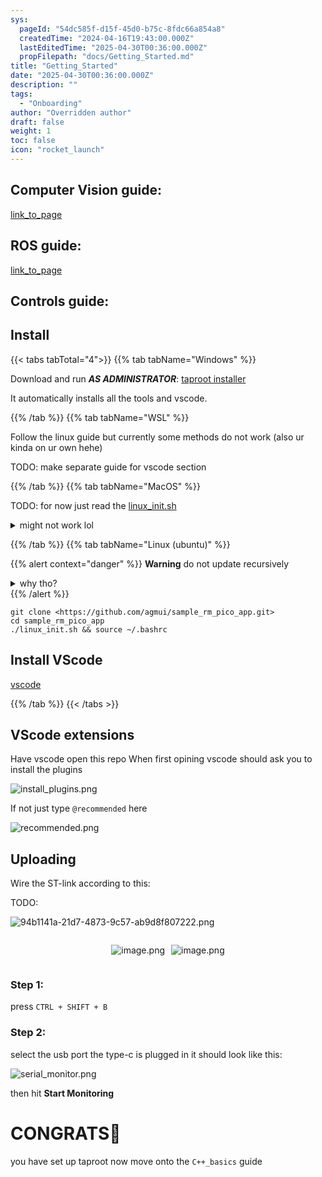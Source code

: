 ```yaml
---
sys:
  pageId: "54dc585f-d15f-45d0-b75c-8fdc66a854a8"
  createdTime: "2024-04-16T19:43:00.000Z"
  lastEditedTime: "2025-04-30T00:36:00.000Z"
  propFilepath: "docs/Getting_Started.md"
title: "Getting_Started"
date: "2025-04-30T00:36:00.000Z"
description: ""
tags:
  - "Onboarding"
author: "Overridden author"
draft: false
weight: 1
toc: false
icon: "rocket_launch"
---
```


## Computer Vision guide:

[link_to_page](86d45bc0-388b-4d26-8848-44f255f73d0e)

## ROS guide:

[link_to_page](3c76c1de-ec8f-46d6-8b0a-294005edc2d5)

## Controls guide:

## Install

{{< tabs tabTotal="4">}}
{{% tab tabName="Windows" %}}

Download and run _**AS ADMINISTRATOR**_: [taproot installer](https://github.com/Thornbots/TeachingFreshies/releases/tag/1.0)

It automatically installs all the tools and vscode.

{{% /tab %}}
{{% tab tabName="WSL" %}}

Follow the linux guide but currently some methods do not work (also ur kinda on ur own hehe)

TODO: make separate guide for vscode section

{{% /tab %}}
{{% tab tabName="MacOS" %}}

TODO: for now just read the [linux_init.sh](https://github.com/agmui/sample_rm_pico_app/blob/main/linux_init.sh)

<details>
<summary>might not work lol</summary>

`brew install libusb pkg-config`

Next install: [vscode](https://code.visualstudio.com/Download)

</details>

{{% /tab %}}
{{% tab tabName="Linux (ubuntu)" %}}

{{% alert context="danger" %}}
**Warning** do not update recursively
<details>
<summary>why tho?</summary>
There are some submodules that may go on for a while (like tinyusb) and I highly
recommend you don't need to get them.
If you want to see what submodules I update just look in `linux_init.sh`
</details>
{{% /alert %}}

```shell
git clone <https://github.com/agmui/sample_rm_pico_app.git>
cd sample_rm_pico_app
./linux_init.sh && source ~/.bashrc
```

## Install VScode

[vscode](https://code.visualstudio.com/Download)

{{% /tab %}}
{{< /tabs >}}

## VScode extensions

Have vscode open this repo
When first opining vscode should ask you to install the plugins

![install_plugins.png](https://prod-files-secure.s3.us-west-2.amazonaws.com/d518164a-d88e-44d1-a4ee-3adb3bd8bce0/89bd30f0-1825-4e77-867b-0a41ce370880/install_plugins.png?X-Amz-Algorithm=AWS4-HMAC-SHA256&X-Amz-Content-Sha256=UNSIGNED-PAYLOAD&X-Amz-Credential=ASIAZI2LB466YBF4SE32%2F20250703%2Fus-west-2%2Fs3%2Faws4_request&X-Amz-Date=20250703T161106Z&X-Amz-Expires=3600&X-Amz-Security-Token=IQoJb3JpZ2luX2VjEA8aCXVzLXdlc3QtMiJHMEUCIQDrY0R9qbm6DrTAU3MATJPpgUy8kNKK7gZJXyJT560%2BQgIgGLpqIoE5UOIlF9MalJCE6DaXgBzGASbE6vTYYfewKcYq%2FwMIGBAAGgw2Mzc0MjMxODM4MDUiDDkasyteoJWY%2Fr6hryrcA0n9k3tS5tBgfkAACmlyEz6Y2IEBHYfi2k6WWVYk5hmK7W42TP1%2Fckk4hjQOhiNBW3YwvTbR4ovAWheMWPSIw7o9g9fLUTp3hrqv3MZWbD%2FaNOkoXgPKoTL4IiPrkOEfYiaaUGIJC80AgjMehGr24tU%2FB368nLuVTcmf25Ql84CSJ9nrL7nYpkklzMgbN29PLvTJgXKGPgZ77mV2VZaecoeR%2Fl6T9VbTebxrmte3IEIosR41eLVO2PLCQEBQS8axC4BFst0s1lfCMJBZmhPRGLb5%2BzbRusf1d4osvL0iiZ8OkHVXF7%2FT%2BhN5YpnkIHvkpwgwZh2Sk1IoQfyYVaacB4HSsWU1Wed8rjFxjxzIizmQeiChojQ9KmbLv5UBtcwSvpaYGYfrWMXM%2BjnGbIE9FThV2%2F8RK7ksekCCZBpwt5A9nopSRAPSmd9MuleqPnihzSrY7IyxJVkaStMUrlxSfBe89B7qaI6VXycQOEE2byMn5hfdVg854%2FOqrgPcuE%2FojpWu3LkTyTfJ0hOr8fUJ833LX52ZUp054IkWBDjqAwHjkbouSxYJSvJxg3OA1TAixYb9ufHMxVoLGGcnu8A68jkASzzoi0qbw%2FNA4Uqw0nk%2BkuQBayp7CWBkryj9MI25msMGOqUBt8Ye2%2FH%2BjcdwC2iZay2bV7FBteOEijujwR76jzNuNVeTKNV2leB%2BHXtp1teo7HdZb5sOzUI%2BMa9%2F8lFc1zhyYJahzgJpqeT9or8cGPkePKE4hxy7FhV7uTyFHndJlnipcfaidliXv1bDFF4sD7JVENkFFGAoKzH%2BJ8Cg53dsf7gN7t8JQYqfyL304QXj99mTyyiAydPpmO9094RqAV8A1pQmNBq7&X-Amz-Signature=90e8494143aada08941628bf5859ab2aed187b6e773c666438b2db2c68084fb9&X-Amz-SignedHeaders=host&x-amz-checksum-mode=ENABLED&x-id=GetObject)

If not just type `@recommended` here  

![recommended.png](https://prod-files-secure.s3.us-west-2.amazonaws.com/d518164a-d88e-44d1-a4ee-3adb3bd8bce0/61e661e9-5d85-4dfc-be0d-8d2097a5e793/recommended.png?X-Amz-Algorithm=AWS4-HMAC-SHA256&X-Amz-Content-Sha256=UNSIGNED-PAYLOAD&X-Amz-Credential=ASIAZI2LB466YBF4SE32%2F20250703%2Fus-west-2%2Fs3%2Faws4_request&X-Amz-Date=20250703T161106Z&X-Amz-Expires=3600&X-Amz-Security-Token=IQoJb3JpZ2luX2VjEA8aCXVzLXdlc3QtMiJHMEUCIQDrY0R9qbm6DrTAU3MATJPpgUy8kNKK7gZJXyJT560%2BQgIgGLpqIoE5UOIlF9MalJCE6DaXgBzGASbE6vTYYfewKcYq%2FwMIGBAAGgw2Mzc0MjMxODM4MDUiDDkasyteoJWY%2Fr6hryrcA0n9k3tS5tBgfkAACmlyEz6Y2IEBHYfi2k6WWVYk5hmK7W42TP1%2Fckk4hjQOhiNBW3YwvTbR4ovAWheMWPSIw7o9g9fLUTp3hrqv3MZWbD%2FaNOkoXgPKoTL4IiPrkOEfYiaaUGIJC80AgjMehGr24tU%2FB368nLuVTcmf25Ql84CSJ9nrL7nYpkklzMgbN29PLvTJgXKGPgZ77mV2VZaecoeR%2Fl6T9VbTebxrmte3IEIosR41eLVO2PLCQEBQS8axC4BFst0s1lfCMJBZmhPRGLb5%2BzbRusf1d4osvL0iiZ8OkHVXF7%2FT%2BhN5YpnkIHvkpwgwZh2Sk1IoQfyYVaacB4HSsWU1Wed8rjFxjxzIizmQeiChojQ9KmbLv5UBtcwSvpaYGYfrWMXM%2BjnGbIE9FThV2%2F8RK7ksekCCZBpwt5A9nopSRAPSmd9MuleqPnihzSrY7IyxJVkaStMUrlxSfBe89B7qaI6VXycQOEE2byMn5hfdVg854%2FOqrgPcuE%2FojpWu3LkTyTfJ0hOr8fUJ833LX52ZUp054IkWBDjqAwHjkbouSxYJSvJxg3OA1TAixYb9ufHMxVoLGGcnu8A68jkASzzoi0qbw%2FNA4Uqw0nk%2BkuQBayp7CWBkryj9MI25msMGOqUBt8Ye2%2FH%2BjcdwC2iZay2bV7FBteOEijujwR76jzNuNVeTKNV2leB%2BHXtp1teo7HdZb5sOzUI%2BMa9%2F8lFc1zhyYJahzgJpqeT9or8cGPkePKE4hxy7FhV7uTyFHndJlnipcfaidliXv1bDFF4sD7JVENkFFGAoKzH%2BJ8Cg53dsf7gN7t8JQYqfyL304QXj99mTyyiAydPpmO9094RqAV8A1pQmNBq7&X-Amz-Signature=840e9c84d790cd1f5cffc1cba1cc4bf1b5f924b6bfd62ae7bcca433a932547ef&X-Amz-SignedHeaders=host&x-amz-checksum-mode=ENABLED&x-id=GetObject)

## Uploading

Wire the ST-link according to this:

TODO:

![94b1141a-21d7-4873-9c57-ab9d8f807222.png](https://prod-files-secure.s3.us-west-2.amazonaws.com/d518164a-d88e-44d1-a4ee-3adb3bd8bce0/e5fad17d-ab82-4300-9f4c-505ab4b1202c/94b1141a-21d7-4873-9c57-ab9d8f807222.png?X-Amz-Algorithm=AWS4-HMAC-SHA256&X-Amz-Content-Sha256=UNSIGNED-PAYLOAD&X-Amz-Credential=ASIAZI2LB466YBF4SE32%2F20250703%2Fus-west-2%2Fs3%2Faws4_request&X-Amz-Date=20250703T161106Z&X-Amz-Expires=3600&X-Amz-Security-Token=IQoJb3JpZ2luX2VjEA8aCXVzLXdlc3QtMiJHMEUCIQDrY0R9qbm6DrTAU3MATJPpgUy8kNKK7gZJXyJT560%2BQgIgGLpqIoE5UOIlF9MalJCE6DaXgBzGASbE6vTYYfewKcYq%2FwMIGBAAGgw2Mzc0MjMxODM4MDUiDDkasyteoJWY%2Fr6hryrcA0n9k3tS5tBgfkAACmlyEz6Y2IEBHYfi2k6WWVYk5hmK7W42TP1%2Fckk4hjQOhiNBW3YwvTbR4ovAWheMWPSIw7o9g9fLUTp3hrqv3MZWbD%2FaNOkoXgPKoTL4IiPrkOEfYiaaUGIJC80AgjMehGr24tU%2FB368nLuVTcmf25Ql84CSJ9nrL7nYpkklzMgbN29PLvTJgXKGPgZ77mV2VZaecoeR%2Fl6T9VbTebxrmte3IEIosR41eLVO2PLCQEBQS8axC4BFst0s1lfCMJBZmhPRGLb5%2BzbRusf1d4osvL0iiZ8OkHVXF7%2FT%2BhN5YpnkIHvkpwgwZh2Sk1IoQfyYVaacB4HSsWU1Wed8rjFxjxzIizmQeiChojQ9KmbLv5UBtcwSvpaYGYfrWMXM%2BjnGbIE9FThV2%2F8RK7ksekCCZBpwt5A9nopSRAPSmd9MuleqPnihzSrY7IyxJVkaStMUrlxSfBe89B7qaI6VXycQOEE2byMn5hfdVg854%2FOqrgPcuE%2FojpWu3LkTyTfJ0hOr8fUJ833LX52ZUp054IkWBDjqAwHjkbouSxYJSvJxg3OA1TAixYb9ufHMxVoLGGcnu8A68jkASzzoi0qbw%2FNA4Uqw0nk%2BkuQBayp7CWBkryj9MI25msMGOqUBt8Ye2%2FH%2BjcdwC2iZay2bV7FBteOEijujwR76jzNuNVeTKNV2leB%2BHXtp1teo7HdZb5sOzUI%2BMa9%2F8lFc1zhyYJahzgJpqeT9or8cGPkePKE4hxy7FhV7uTyFHndJlnipcfaidliXv1bDFF4sD7JVENkFFGAoKzH%2BJ8Cg53dsf7gN7t8JQYqfyL304QXj99mTyyiAydPpmO9094RqAV8A1pQmNBq7&X-Amz-Signature=0866d23e532162dec06ce26819b6142305d2281d79bf429423539c16c4858852&X-Amz-SignedHeaders=host&x-amz-checksum-mode=ENABLED&x-id=GetObject)

<div style="display: flex;flex-direction: row; column-gap:10px; max-width: 630px;justify-content: center;">
<div>

![image.png](https://prod-files-secure.s3.us-west-2.amazonaws.com/d518164a-d88e-44d1-a4ee-3adb3bd8bce0/210ecb78-1116-4d7b-b9b7-2292f66fa2c2/image.png?X-Amz-Algorithm=AWS4-HMAC-SHA256&X-Amz-Content-Sha256=UNSIGNED-PAYLOAD&X-Amz-Credential=ASIAZI2LB46644IG3CPC%2F20250703%2Fus-west-2%2Fs3%2Faws4_request&X-Amz-Date=20250703T161111Z&X-Amz-Expires=3600&X-Amz-Security-Token=IQoJb3JpZ2luX2VjEA8aCXVzLXdlc3QtMiJHMEUCIQDmWQHzW1oQNTjYeYnGUQdVFfMP0VXWjRwBgq6uZ8wnmgIgKFf7FvP2ptIwHXBKYChoGGSzTs1dhh4bNleI6CtQ%2BzIq%2FwMIGBAAGgw2Mzc0MjMxODM4MDUiDEGrJx3Bi8hoaYHDoircA%2FhUpv1mIU64vik0Zd%2FO3PjtnWpW7Cxqx%2BDUrrnC7zF8Vn59IvdzshXapdUq6itIBC%2BgSvmVvL51xDgRud1Z1qqqCqM9t5NHQFXSvODkOWpJIy1099Pq0FJEqiCLrHgRbmR%2FFBx4aXQWX%2FtotkkppB1wPgDmJzDZpKbf99Qtrh8ir5v6uQyIhgF3WZCjJGWYHhX3VPUdvBXp9tmLtQ9Q75vrbOo%2FvSVUESM7FXdiJHr7X9UQCfMmJF7IXQOKPHJnCphTbSaACJOPpyyUc3L0A09LGBuI9%2B94vM3PUs3f3D6zT2N2fIOdBWCm0pV1JsxUAg3SLKSPsVSSHdQyqvzQPr%2FK81N%2BUq9WcC49H42DcTbioZ17wnJDX%2BWfM%2B%2F3cfqnbD%2FfeGzp8pRjc4PCvjhgYMN9X8RzYyg9BdqKLvykrH061YtEY4BsR%2BD50tgr0nLQM4xFYc1wGsoXAImDtRqjHzUx8wC3aY6eXkxO8dH8Vz8%2BzNwNB%2F%2FjiIMmidePMHOThpwyMin2CO6NRWDXQyF%2F3jXqT0MVpzjDtSh1yuAppzwAXZAE%2BgHTbImWyfJy935N35Chnb3JsACz3LDpRtQQgaf1DpXudV5Rs4MeZgXcSGecSWMOhksY0Fhx45VYMPm4msMGOqUBnkJAi3D2QOYB71gfcUIoGeIp8SEIlYoPtR2RK7XfcW3NAXpdgtEYd5%2FgZCLig3Rz1aAZ%2F7ulwqHyjP0%2FdWzlUcTFrsjXOT%2F2%2FxlIXCnqes9Mb6RQsWAKhM5B0tqalRrW9H7DPJlqlLIqc5jbrvrwW3vazQ5ozUf%2FDqX7ublkuNF99mtDEWhzOSQNszfwq08%2Fg0nZcNFoNN1lU5tEzzRWgFlBbtfH&X-Amz-Signature=0eac6753fae0332bcc98bb806874a100dd22d839011aaee682e3cb98aec6ebdb&X-Amz-SignedHeaders=host&x-amz-checksum-mode=ENABLED&x-id=GetObject)

</div>
<div>

![image.png](https://prod-files-secure.s3.us-west-2.amazonaws.com/d518164a-d88e-44d1-a4ee-3adb3bd8bce0/33a0fd0f-8ca6-4a86-8e09-26e95ded1fff/image.png?X-Amz-Algorithm=AWS4-HMAC-SHA256&X-Amz-Content-Sha256=UNSIGNED-PAYLOAD&X-Amz-Credential=ASIAZI2LB466XSZJN3XJ%2F20250703%2Fus-west-2%2Fs3%2Faws4_request&X-Amz-Date=20250703T161111Z&X-Amz-Expires=3600&X-Amz-Security-Token=IQoJb3JpZ2luX2VjEA8aCXVzLXdlc3QtMiJGMEQCICVluHAeaa9SUogPAQRV0Ge5pYRF%2ByqIkO5s%2BGghMrjiAiAzE0p1cr9mYkTMw4cxhBuje2S1ELUV8fUZsUl8kW5ZrSr%2FAwgYEAAaDDYzNzQyMzE4MzgwNSIMQyO4jfLadE7ktmkRKtwDkJ4BOEh%2FJcxfZpaP1XAFCJJw%2Fts9MUrNtaUjG1J%2BCKxcQs1BAPP9svVzr%2B%2BCK4%2FdkHIiFoZ7CpfrYVThy1%2BORlA1keIVS0qQMCCuFiWlMmKwsk9JJ006Y3wAUHOQDEosAcyj2rCuVeXMnxSJ%2FsMz8fIYXA%2B4LQrWv2Jhk1pmX6OKl7SkSBU8IKr9pypaKzdK509uxrP4wQbl9fJhOJrMK7HngvUbXVVr86FCO5B3LBGVs6klvPgHdbje%2B1F%2FmpsAgXqGNGfR2tPxMqrEDNlRSx5cI%2BBFAKx35YnGRwTMvupRKmA9iHAsLBWAUxjiKpH0UTgwbLFkBY24xW9P%2FiueqZOkygVYaxacAvGg%2BA57yZqhlYnWuAACSY2FJGtU8532ijoSqAkN%2BaNOczHOSc5d4MsBKFhix%2F7I7nu215IIGR6ScIOdOsijGKNAzZf39yrBZMhV768y7VJaXHegJH%2BMbCzlBLVmKNYczkwBH2fnHWNCbL3P0ipnYadTgY76lfRUCOaZIa3zGQE8d%2F3lYsFuukuRUNrssdBEBAdo2WOfy95Hq7iLRS1y1Q7wJ3G68vxeGU3J3krP9zzrOO00kOeeKG3W72S3A991C5iuyKqb3%2FKUVbp6meCFirDaBu4whbmawwY6pgGItCm0mCPRP2R4S6WGtEs53ETGIWoC1yBUlamVTygIBVASv%2BnNKlJoZcge192BOiOImT2B2QgzPl2XF2KLyTkHQ8DZSdMvLtbk%2FRb3XZN2M0%2FD6B4QLg2slbHTzi2ex5PwzZcCT7JZdbXNRWJLuCmjk%2F3yyN6ljOEs5TnSJHSkzJJWXvSlQXMg9WY%2BaSu9TslYazCuzkTCknYe1WZcxtmxcDwWhHP2&X-Amz-Signature=db6fe40e30b864f908ee3ebfdbeb980cb3fe80365a27e831acca5dcc055b21fa&X-Amz-SignedHeaders=host&x-amz-checksum-mode=ENABLED&x-id=GetObject)

</div>
</div>

### Step 1:

press `CTRL + SHIFT + B`

### Step 2:

select the usb port the type-c is plugged in it should look like this:

![serial_monitor.png](https://prod-files-secure.s3.us-west-2.amazonaws.com/d518164a-d88e-44d1-a4ee-3adb3bd8bce0/f03f4774-05d4-4393-b6a0-d5efb6d315ab/serial_monitor.png?X-Amz-Algorithm=AWS4-HMAC-SHA256&X-Amz-Content-Sha256=UNSIGNED-PAYLOAD&X-Amz-Credential=ASIAZI2LB466YBF4SE32%2F20250703%2Fus-west-2%2Fs3%2Faws4_request&X-Amz-Date=20250703T161106Z&X-Amz-Expires=3600&X-Amz-Security-Token=IQoJb3JpZ2luX2VjEA8aCXVzLXdlc3QtMiJHMEUCIQDrY0R9qbm6DrTAU3MATJPpgUy8kNKK7gZJXyJT560%2BQgIgGLpqIoE5UOIlF9MalJCE6DaXgBzGASbE6vTYYfewKcYq%2FwMIGBAAGgw2Mzc0MjMxODM4MDUiDDkasyteoJWY%2Fr6hryrcA0n9k3tS5tBgfkAACmlyEz6Y2IEBHYfi2k6WWVYk5hmK7W42TP1%2Fckk4hjQOhiNBW3YwvTbR4ovAWheMWPSIw7o9g9fLUTp3hrqv3MZWbD%2FaNOkoXgPKoTL4IiPrkOEfYiaaUGIJC80AgjMehGr24tU%2FB368nLuVTcmf25Ql84CSJ9nrL7nYpkklzMgbN29PLvTJgXKGPgZ77mV2VZaecoeR%2Fl6T9VbTebxrmte3IEIosR41eLVO2PLCQEBQS8axC4BFst0s1lfCMJBZmhPRGLb5%2BzbRusf1d4osvL0iiZ8OkHVXF7%2FT%2BhN5YpnkIHvkpwgwZh2Sk1IoQfyYVaacB4HSsWU1Wed8rjFxjxzIizmQeiChojQ9KmbLv5UBtcwSvpaYGYfrWMXM%2BjnGbIE9FThV2%2F8RK7ksekCCZBpwt5A9nopSRAPSmd9MuleqPnihzSrY7IyxJVkaStMUrlxSfBe89B7qaI6VXycQOEE2byMn5hfdVg854%2FOqrgPcuE%2FojpWu3LkTyTfJ0hOr8fUJ833LX52ZUp054IkWBDjqAwHjkbouSxYJSvJxg3OA1TAixYb9ufHMxVoLGGcnu8A68jkASzzoi0qbw%2FNA4Uqw0nk%2BkuQBayp7CWBkryj9MI25msMGOqUBt8Ye2%2FH%2BjcdwC2iZay2bV7FBteOEijujwR76jzNuNVeTKNV2leB%2BHXtp1teo7HdZb5sOzUI%2BMa9%2F8lFc1zhyYJahzgJpqeT9or8cGPkePKE4hxy7FhV7uTyFHndJlnipcfaidliXv1bDFF4sD7JVENkFFGAoKzH%2BJ8Cg53dsf7gN7t8JQYqfyL304QXj99mTyyiAydPpmO9094RqAV8A1pQmNBq7&X-Amz-Signature=ec1ffa9c2b7053dc2fbd796ec9f09adec2e0b9cca5edc2d300b3d24c7550f3da&X-Amz-SignedHeaders=host&x-amz-checksum-mode=ENABLED&x-id=GetObject)

then hit **Start Monitoring**

# CONGRATS🎉

you have set up taproot now move onto the `C++_basics` guide
